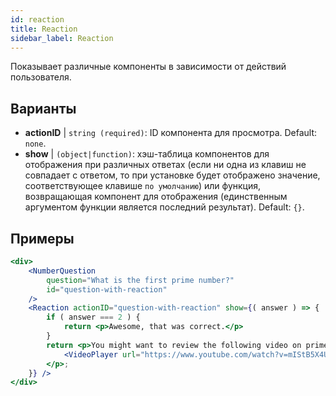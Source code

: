 ```yaml
---
id: reaction 
title: Reaction
sidebar_label: Reaction
---
```


Показывает различные компоненты в зависимости от действий пользователя.

## Варианты

* __actionID__ | `string (required)`: ID компонента для просмотра. Default: `none`.
* __show__ | `(object|function)`: хэш-таблица компонентов для отображения при различных ответах (если ни одна из клавиш не совпадает с ответом, то при установке будет отображено значение, соответствующее клавише `по умолчанию`) или функция, возвращающая компонент для отображения (единственным аргументом функции является последний результат). Default: `{}`.


## Примеры

```jsx live
<div>
	<NumberQuestion
		question="What is the first prime number?"
		id="question-with-reaction"
	/>
	<Reaction actionID="question-with-reaction" show={( answer ) => {
		if ( answer === 2 ) {
			return <p>Awesome, that was correct.</p>
		}
		return <p>You might want to review the following video on prime numbers:
			<VideoPlayer url="https://www.youtube.com/watch?v=mIStB5X4U8M" />
		</p>;
	}} />
</div>
``` 

